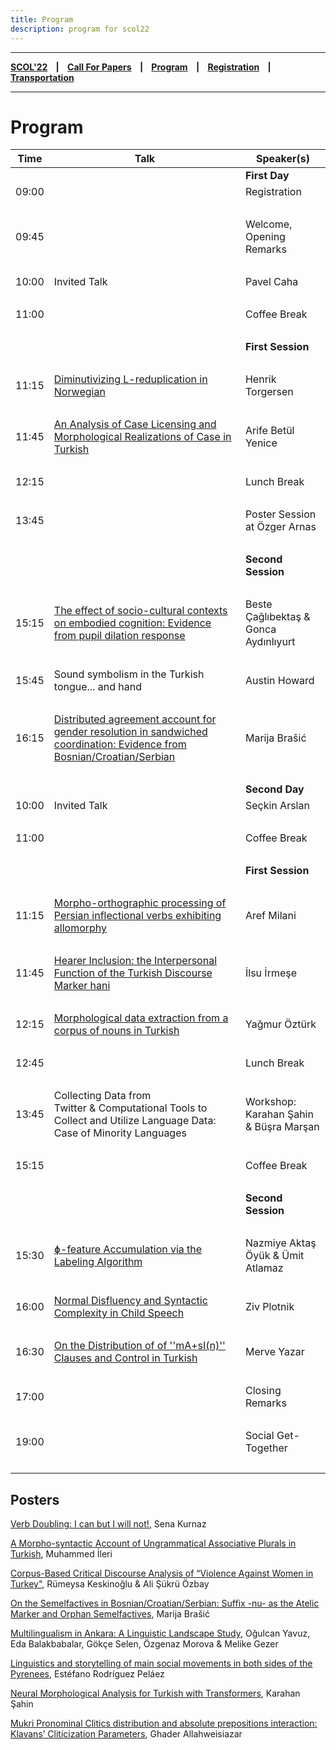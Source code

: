 ```yaml
---
title: Program
description: program for scol22
---
```


---

**[SCOL'22][scol22] ‎ ‎ ‎ | ‎ ‎ ‎ [Call For Papers][cfp] ‎ ‎ ‎ | ‎ ‎ ‎ [Program][prog] ‎ ‎ ‎ | ‎ ‎ ‎ [Registration][reg] ‎ ‎ ‎ | ‎ ‎ ‎ [Transportation][tp]**

---

# Program


| Time | Talk       | Speaker(s)             |
| ---           | ---           | ---               |
| | | **First Day** |
| 09:00  | |Registration   |  
|    ‎        |              |  |
| 09:45 |   | Welcome, Opening Remarks  | 
|    ‎        |             |   |
| 10:00  | Invited Talk | Pavel Caha |
|    ‎        |                | |
| 11:00 | | Coffee Break | 
|    ‎        |          |      |
| | | **First Session** |
|    ‎        |           |     |
| 11:15 | [Diminutivizing L-reduplication in Norwegian](http://scol.bogazici.edu.tr/src/abstracts/2022/torgersen_22.pdf) | Henrik Torgersen |
|    ‎        |                | |
| 11:45 | [An Analysis of Case Licensing and Morphological Realizations of Case in Turkish](http://scol.bogazici.edu.tr/src/abstracts/2022/yenice_22.pdf) | Arife Betül Yenice | 
|    ‎        |                | |
| 12:15 | | Lunch Break |
|    ‎        |     |           |
| 13:45   | | Poster Session at Özger Arnas |
|    ‎        |                | |
|  | | **Second Session** |
|    ‎        |                | |
| 15:15 | [The effect of socio-cultural contexts on embodied cognition: Evidence from pupil dilation response](http://scol.bogazici.edu.tr/src/abstracts/2022/caglibektas-aydinliyurt_22.pdf) | Beste Çağlıbektaş & Gonca Aydınlıyurt |
|    ‎        |                | |
| 15:45 | Sound symbolism in the Turkish tongue... and hand | Austin Howard |
|    ‎        |                | |
| 16:15 | [Distributed agreement account for gender resolution in sandwiched coordination: Evidence from Bosnian/Croatian/Serbian](http://scol.bogazici.edu.tr/src/abstracts/2022/brasic-a_22.pdf) | Marija Brašić |
|    ‎        |                | |
| | | **Second Day** |
| 10:00  | Invited Talk | Seçkin Arslan   |  
|    ‎        |                | |
| 11:00 | | Coffee Break | 
|    ‎        |          |      |
| | | **First Session** |
|    ‎        |           |     |
| 11:15 | [Morpho-orthographic processing of Persian inflectional verbs exhibiting allomorphy](http://scol.bogazici.edu.tr/src/abstracts/2022/milani_22.pdf) | Aref Milani |
|    ‎        |                | |
| 11:45 | [Hearer Inclusion: the Interpersonal Function of the Turkish Discourse Marker hani](http://scol.bogazici.edu.tr/src/abstracts/2022/irmese_22.pdf) | İlsu İrmeşe | 
|    ‎        |                | |
| 12:15 | [Morphological data extraction from a corpus of nouns in Turkish](http://scol.bogazici.edu.tr/src/abstracts/2022/ozturk_22.pdf) | Yağmur Öztürk | 
|    ‎        |                | |
| 12:45 | | Lunch Break |
|    ‎        |     |           |
| 13:45   | Collecting Data from Twitter & Computational Tools to Collect and Utilize Language Data: Case of Minority Languages | Workshop: Karahan Şahin & Büşra Marşan |
|    ‎        |                | |
| 15:15   | | Coffee Break |
|    ‎        |                | |
|  | | **Second Session** |
|    ‎        |                | |
| 15:30 | [ɸ-feature Accumulation via the Labeling Algorithm](http://scol.bogazici.edu.tr/src/abstracts/2022/oyuk-atlamaz_22.pdf) | Nazmiye Aktaş Öyük & Ümit Atlamaz |
|    ‎        |                | |
| 16:00 | [Normal Disfluency and Syntactic Complexity in Child Speech](http://scol.bogazici.edu.tr/src/abstracts/2022/plotnik_22.pdf) | Ziv Plotnik |
|    ‎        |                | |
| 16:30 | [On the Distribution of of ''mA+sI(n)'' Clauses and Control in Turkish](http://scol.bogazici.edu.tr/src/abstracts/2022/yazar_22.pdf) | Merve Yazar |
|    ‎        |                | |
| 17:00 |  | Closing Remarks|
|    ‎        |                | |
| 19:00 | | Social Get-Together |
|    ‎        |                | |

## Posters

[Verb Doubling: I can but I will not!](http://scol.bogazici.edu.tr/src/abstracts/2022/kurnaz_22.pdf), Sena Kurnaz

[A Morpho-syntactic Account of Ungrammatical Associative Plurals in Turkish](http://scol.bogazici.edu.tr/src/abstracts/2022/ileri_22.pdf), Muhammed İleri

[Corpus-Based Critical Discourse Analysis of “Violence Against Women in Turkey"](http://scol.bogazici.edu.tr/src/abstracts/2022/keskinoglu-ozbay_22.pdf), Rümeysa Keskinoğlu & Ali Şükrü Özbay

[On the Semelfactives in Bosnian/Croatian/Serbian: Suffix -nu- as the Atelic Marker and Orphan Semelfactives](http://scol.bogazici.edu.tr/src/abstracts/2022/braisc-b_22.pdf), Marija Brašić

[Multilingualism in Ankara: A Linguistic Landscape Study](http://scol.bogazici.edu.tr/src/abstracts/2022/yavuzEtAl_22.pdf), Oğulcan Yavuz, Eda Balakbabalar, Gökçe Selen, Özgenaz Morova & Melike Gezer

[Linguistics and storytelling of main social movements in both sides of the Pyrenees](http://scol.bogazici.edu.tr/src/abstracts/2022/pelaez_22.pdf), Estéfano Rodríguez Peláez

[Neural Morphological Analysis for Turkish with Transformers](http://scol.bogazici.edu.tr/src/abstracts/2022/sahin_22.pdf), Karahan Şahin

[Mukri Pronominal Clitics distribution and absolute prepositions interaction: Klavans’ Cliticization Parameters](http://scol.bogazici.edu.tr/src/abstracts/2022/allahweisiazar_22.pdf), Ghader Allahweisiazar

[prog]: /scol/22/program
[tp]: /scol/22/transportation
[reg]: /scol/22/registration
[scol22]: /scol/22
[cfp]: /scol/22/callforpapers
